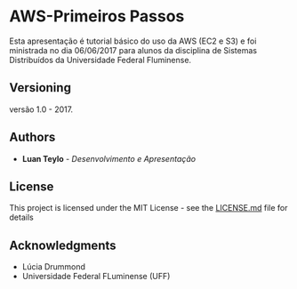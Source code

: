 # AWS-Primeiros Passos

Esta apresentação é tutorial básico do uso da AWS (EC2 e S3) e foi ministrada no dia 06/06/2017 para alunos da disciplina 
de Sistemas Distribuídos da Universidade Federal Fluminense.

## Versioning

versão 1.0 - 2017.

## Authors

* **Luan Teylo** - *Desenvolvimento e Apresentação* 

## License

This project is licensed under the MIT License - see the [LICENSE.md](LICENSE.md) file for details

## Acknowledgments

* Lúcia Drummond 
* Universidade Federal FLuminense (UFF) 

